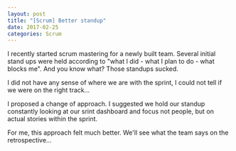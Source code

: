 ```yaml
---
layout: post
title: "[Scrum] Better standup"
date: 2017-02-25
categories: Scrum
---
```


I recently started scrum mastering for a newly built team.
Several initial stand ups were held according to "what I did - what I plan to do - what blocks me".
And you know what?
Those standups sucked.

I did not have any sense of where we are with the sprint, I could not tell if we were on the right track...

I proposed a change of approach. 
I suggested we hold our standup constantly looking at our srint dashboard and focus not people, but on actual stories within the sprint.

For me, this approach felt much better.
We'll see what the team says on the retrospective...
